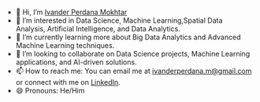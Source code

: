 - 👋 Hi, I’m [Ivander Perdana Mokhtar](https://github.com/Ivanderperdanamokhtar)
- 👀 I’m interested in Data Science, Machine Learning,Spatial Data Analysis, Artificial Intelligence, and Data Analytics.
- 🌱 I’m currently learning more about Big Data Analytics and Advanced Machine Learning techniques.
- 💞️ I’m looking to collaborate on Data Science projects, Machine Learning applications, and AI-driven solutions.
- 📫 How to reach me: You can email me at [ivanderperdana.m@gmail.com](mailto:ivanderperdana.m@gmail.com) or connect with me on [LinkedIn](https://www.linkedin.com/in/ivanderperdanamokhtar08).
- 😄 Pronouns: He/Him

